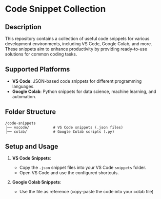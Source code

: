 # Code Snippet Collection

## Description
This repository contains a collection of useful code snippets for various development environments, including VS Code, Google Colab, and more. These snippets aim to enhance productivity by providing ready-to-use solutions for common coding tasks.

## Supported Platforms
- **VS Code**: JSON-based code snippets for different programming languages.
- **Google Colab**: Python snippets for data science, machine learning, and automation.

## Folder Structure
```
/code-snippets
│── vscode/           # VS Code snippets (.json files)
│── colab/            # Google Colab scripts (.py)

```

## Setup and Usage
1. **VS Code Snippets**:
   - Copy the `.json` snippet files into your VS Code `snippets` folder.
   - Open VS Code and use the configured shortcuts.

2. **Google Colab Snippets**:
   - Use the file as reference (copy-paste the code into your colab file)
